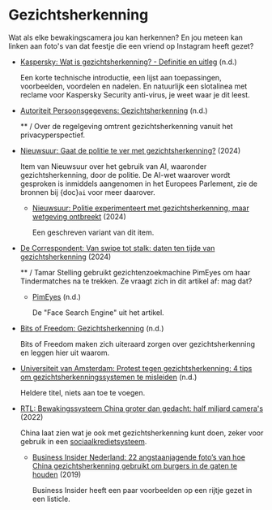 # Gezichtsherkenning

Wat als elke bewakingscamera jou kan herkennen? En jou meteen kan linken aan foto's van dat feestje die een vriend op Instagram heeft gezet?

- [Kaspersky: Wat is gezichtsherkenning? - Definitie en uitleg](https://www.kaspersky.nl/resource-center/definitions/what-is-facial-recognition) (n.d.)

  Een korte technische introductie, een lijst aan toepassingen, voorbeelden, voordelen en nadelen. En natuurlijk een slotalinea met reclame voor Kaspersky Security anti-virus, je weet waar je dit leest.

- [Autoriteit Persoonsgegevens: Gezichtsherkenning](https://www.autoriteitpersoonsgegevens.nl/themas/identificatie/biometrie/gezichtsherkenning) (n.d.)

  \*\* / Over de regelgeving omtrent gezichtsherkenning vanuit het privacyperspectief.

- [Nieuwsuur: Gaat de politie te ver met gezichtsherkenning?](https://nos.nl/nieuwsuur/video/2505548-gaat-de-politie-te-ver-met-gezichtsherkenning) (2024)

  Item van Nieuwsuur over het gebruik van AI, waaronder gezichtsherkenning, door de politie. De AI-wet waarover wordt gesproken is inmiddels aangenomen in het Europees Parlement, zie de bronnen bij {doc}`ai` voor meer daarover.

  - [Nieuwsuur: Politie experimenteert met gezichtsherkenning, maar wetgeving ontbreekt](https://nos.nl/nieuwsuur/artikel/2503831-politie-experimenteert-met-gezichtsherkenning-maar-wetgeving-ontbreekt) (2024)

    Een geschreven variant van dit item.

- [De Correspondent: Van swipe tot stalk: daten ten tijde van gezichtsherkenning](https://decorrespondent.nl/15120/van-swipe-tot-stalk-daten-ten-tijde-van-gezichtsherkenning/b84dacd1-83f6-09a8-2235-623caa8fa9b1) (2024)

  \*\* / Tamar Stelling gebruikt gezichtenzoekmachine PimEyes om haar Tindermatches na te trekken. Ze vraagt zich in dit artikel af: mag dat?

  - [PimEyes](https://pimeyes.com/en) (n.d.)

    De "Face Search Engine" uit het artikel.

- [Bits of Freedom: Gezichtsherkenning](https://www.bitsoffreedom.nl/dossiers/gezichtsherkenning/) (n.d.)

  Bits of Freedom maken zich uiteraard zorgen over gezichtsherkenning en leggen hier uit waarom.

- [Universiteit van Amsterdam: Protest tegen gezichtsherkenning: 4 tips om gezichtsherkenningssystemen te misleiden](https://www.uva.nl/programmas/bachelors/beta-gamma/open-dagen-en-events/digital-future/gezichtsherkenning.html) (n.d.)

  Heldere titel, niets aan toe te voegen.

- [RTL: Bewakingssysteem China groter dan gedacht: half miljard camera's](https://www.rtl.nl/tech/artikel/5316493/china-gezichtsherkenning-surveillance-spionage-cameras) (2022)

  China laat zien wat je ook met gezichtsherkenning kunt doen, zeker voor gebruik in een [sociaalkredietsysteem](https://nl.wikipedia.org/wiki/Chinees_sociaalkredietsysteem).

  - [Business Insider Nederland: 22 angstaanjagende foto’s van hoe China gezichtsherkenning gebruikt om burgers in de gaten te houden](https://www.businessinsider.nl/china-gezichtsherkenning-burgers-camera/) (2019)

    Business Insider heeft een paar voorbeelden op een rijtje gezet in een listicle.

